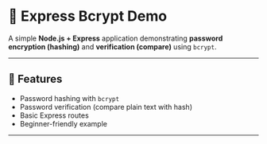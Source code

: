 # 🔑 Express Bcrypt Demo

A simple **Node.js + Express** application demonstrating **password encryption (hashing)** and **verification (compare)** using `bcrypt`.

---

## 📌 Features
- Password hashing with `bcrypt`
- Password verification (compare plain text with hash)
- Basic Express routes
- Beginner-friendly example

---
